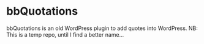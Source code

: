 bbQuotations
============

bbQuotations is an old WordPress plugin to add quotes into WordPress. NB: This is a temp repo, until I find a better name...
